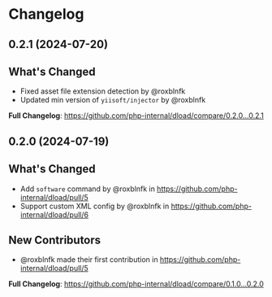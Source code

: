 # Changelog

## 0.2.1 (2024-07-20)

## What's Changed
* Fixed asset file extension detection by @roxblnfk
* Updated min version of `yiisoft/injector` by @roxblnfk

**Full Changelog**: https://github.com/php-internal/dload/compare/0.2.0...0.2.1

## 0.2.0 (2024-07-19)

## What's Changed
* Add `software` command by @roxblnfk in https://github.com/php-internal/dload/pull/5
* Support custom XML config by @roxblnfk in https://github.com/php-internal/dload/pull/6

## New Contributors
* @roxblnfk made their first contribution in https://github.com/php-internal/dload/pull/5

**Full Changelog**: https://github.com/php-internal/dload/compare/0.1.0...0.2.0
